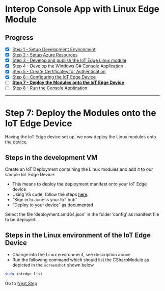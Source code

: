 # Interop Console App with Linux Edge Module
## Progress

- [x] [Step 1 - Setup Development Environment](./Setup%20Development%20Environment.MD)   
- [x] [Step 2 - Setup Azure Resources](./Setup%20Azure%20Resources.MD)  
- [x] [Step 3 - Develop and publish the IoT Edge Linux module](./Develop%20and%20publish%20the%20IoT%20edge%20Linux%20module.MD)  
- [x] [Step 4 - Develop the Windows C# Console Application](./Develop%20the%20Windows%20C%23%20Console%20Application.MD)  
- [x] [Step 5 - Create Certificates for Authentication](./Create%20Certificates%20for%20Authentication.MD)  
- [x] [Step 6 - Configuring the IoT Edge Device](./Configuring%20the%20IoT%20Edge%20Device.MD)  
- [ ] [**Step 7 - Deploy the Modules onto the IoT Edge Device**](./Deploy%20the%20Modules%20onto%20the%20IoT%20Edge%20Device.MD)  
- [ ] [Step 8 - Run the Console Application](./Run%20the%20Console%20Application.MD)  
---

# Step 7: Deploy the Modules onto the IoT Edge Device
Having the IoT Edge device set up, we now deploy the Linux modules onto the device.

## Steps in the development VM
Create an IoT Deployment containing the Linux modules and add it to our sample IoT Edge Device:
*   This means to deploy the deployment manifest onto your IoT Edge device
*   Using VS code, follow the steps [here](https://docs.microsoft.com/azure/iot-edge/how-to-deploy-modules-vscode).
 * “Sign in to access your IoT hub”
 * “Deploy to your device” as documented  
 
Select the file 'deployment.amd64.json' in the folder ‘config’ as manifest file to be deployed.

## Steps in the Linux environment of the IoT Edge Device
*   Change into the Linux environment, see description above
*   Run the following command which should list the CSharpModule as depicted in the `screenshot` shown below
```bash
sudo iotedge list
```

Go to [Next Step](./Run%20the%20Console%20Application.MD)  
